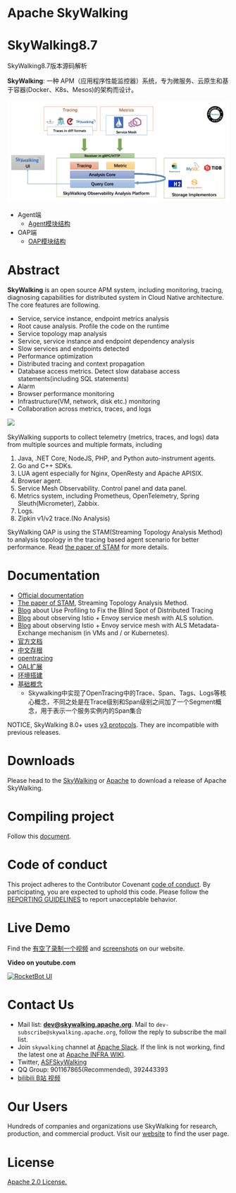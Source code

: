 Apache SkyWalking
==========

# SkyWalking8.7
SkyWalking8.7版本源码解析

**SkyWalking**: 一种 APM（应用程序性能监控器）系统，专为微服务、云原生和基于容器(Docker、K8s、Mesos)的架构而设计。

![skywalking-框架图](docs/cn/oap/skywalking-框架图.jpeg)

- Agent端
  - [Agent模块结构](apm-sniffer%2FAgent-Readme.md)
- OAP端
  - [OAP模块结构](oap-server%2FOap-readme.md)

# Abstract
**SkyWalking** is an open source APM system, including monitoring, tracing, diagnosing capabilities for distributed system
in Cloud Native architecture.
The core features are following.

- Service, service instance, endpoint metrics analysis
- Root cause analysis. Profile the code on the runtime
- Service topology map analysis
- Service, service instance and endpoint dependency analysis
- Slow services and endpoints detected
- Performance optimization
- Distributed tracing and context propagation
- Database access metrics. Detect slow database access statements(including SQL statements)
- Alarm
- Browser performance monitoring
- Infrastructure(VM, network, disk etc.) monitoring
- Collaboration across metrics, traces, and logs

<img src="https://skywalking.apache.org/images/SkyWalking_Architecture_20210424.png?t=20210424"/>

SkyWalking supports to collect telemetry (metrics, traces, and logs) data from multiple sources
and multiple formats,
including
1. Java, .NET Core, NodeJS, PHP, and Python auto-instrument agents.
1. Go and C++ SDKs.
1. LUA agent especially for Nginx, OpenResty and Apache APISIX.
1. Browser agent.
1. Service Mesh Observability. Control panel and data panel. 
1. Metrics system, including Prometheus, OpenTelemetry, Spring Sleuth(Micrometer), Zabbix.
1. Logs.
1. Zipkin v1/v2 trace.(No Analysis)

SkyWalking OAP is using the STAM(Streaming Topology Analysis Method) to analysis topology in the tracing based agent scenario 
for better performance. Read [the paper of STAM](https://wu-sheng.github.io/STAM/) for more details.

# Documentation
- [Official documentation](https://skywalking.apache.org/docs/)
- [The paper of STAM](https://wu-sheng.github.io/STAM/), Streaming Topology Analysis Method.
- [Blog](https://skywalking.apache.org/blog/2020-04-13-apache-skywalking-profiling/) about Use Profiling to Fix the Blind Spot of Distributed Tracing
- [Blog](https://skywalking.apache.org/blog/2020-12-03-obs-service-mesh-with-sw-and-als/) about observing Istio + Envoy service mesh with ALS solution.
- [Blog](https://skywalking.apache.org/blog/obs-service-mesh-vm-with-sw-and-als/) about observing Istio + Envoy service mesh with ALS Metadata-Exchange mechanism (in VMs and / or Kubernetes).
- [官方文档](https://github.com/apache/skywalking/tree/master/docs)
- [中文存根](https://github.com/SkyAPM/document-cn-translation-of-skywalking)
- [opentracing](https://github.com/opentracing-contrib/opentracing-specification-zh)
- [OAL扩展](https://www.cnblogs.com/switchvov/p/15146092.html)
- [环境搭建](https://skywalking.apache.org/zh/2020-04-19-skywalking-quick-start/)
- [基础概念](https://dbaplus.cn/news-134-5764-1.html)
  - Skywalking中实现了OpenTracing中的Trace、Span、Tags、Logs等核心概念，不同之处是在Trace级别和Span级别之间加了一个Segment概念，用于表示一个服务实例内的Span集合

NOTICE, SkyWalking 8.0+ uses [v3 protocols](docs/en/protocols/README.md). They are incompatible with previous releases.

# Downloads
Please head to the [SkyWalking](https://skywalking.apache.org/downloads/)  or [Apache](https://archive.apache.org/dist/skywalking/) to download a release of Apache SkyWalking.

# Compiling project
Follow this [document](docs/en/guides/How-to-build.md).

# Code of conduct
This project adheres to the Contributor Covenant [code of conduct](https://www.apache.org/foundation/policies/conduct). By participating, you are expected to uphold this code.
Please follow the [REPORTING GUIDELINES](https://www.apache.org/foundation/policies/conduct#reporting-guidelines) to report unacceptable behavior.

# Live Demo

Find the [有空了录制一个视频]() and [screenshots](https://skywalking.apache.org/#arch) on our website.

**Video on youtube.com**

[![RocketBot UI](http://img.youtube.com/vi/mfKaToAKl7k/0.jpg)](http://www.youtube.com/watch?v=mfKaToAKl7k)

# Contact Us
* Mail list: **dev@skywalking.apache.org**. Mail to `dev-subscribe@skywalking.apache.org`, follow the reply to subscribe the mail list.
* Join `skywalking` channel at [Apache Slack](http://s.apache.org/slack-invite). If the link is not working, find the latest one at [Apache INFRA WIKI](https://cwiki.apache.org/confluence/display/INFRA/Slack+Guest+Invites).
* Twitter, [ASFSkyWalking](https://twitter.com/ASFSkyWalking)
* QQ Group: 901167865(Recommended), 392443393
* [bilibili B站 视频](https://space.bilibili.com/390683219)

# Our Users
Hundreds of companies and organizations use SkyWalking for research, production, and commercial product.
Visit our [website](http://skywalking.apache.org/#users) to find the user page.

# License
[Apache 2.0 License.](LICENSE)
